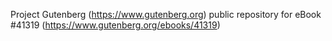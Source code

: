 Project Gutenberg (https://www.gutenberg.org) public repository for eBook #41319 (https://www.gutenberg.org/ebooks/41319)
